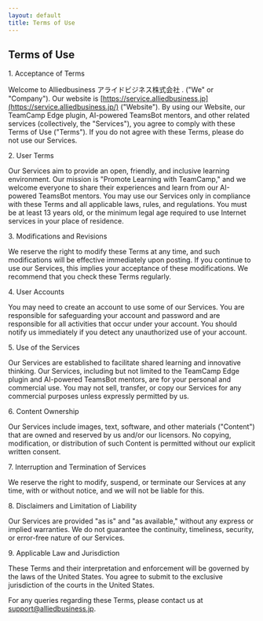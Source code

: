 ```yaml
---
layout: default
title: Terms of Use
---
```


## Terms of Use

1\. Acceptance of Terms

Welcome to Alliedbusiness アライドビジネス株式会社 . ("We" or "Company"). Our website is [https://service.alliedbusiness.jp](https://service.alliedbusiness.jp/) ("Website"). By using our Website, our TeamCamp Edge plugin, AI-powered TeamsBot mentors, and other related services (collectively, the "Services"), you agree to comply with these Terms of Use ("Terms"). If you do not agree with these Terms, please do not use our Services.

2\. User Terms

Our Services aim to provide an open, friendly, and inclusive learning environment. Our mission is "Promote Learning with TeamCamp," and we welcome everyone to share their experiences and learn from our AI-powered TeamsBot mentors. You may use our Services only in compliance with these Terms and all applicable laws, rules, and regulations. You must be at least 13 years old, or the minimum legal age required to use Internet services in your place of residence.

3\. Modifications and Revisions

We reserve the right to modify these Terms at any time, and such modifications will be effective immediately upon posting. If you continue to use our Services, this implies your acceptance of these modifications. We recommend that you check these Terms regularly.

4\. User Accounts

You may need to create an account to use some of our Services. You are responsible for safeguarding your account and password and are responsible for all activities that occur under your account. You should notify us immediately if you detect any unauthorized use of your account.

5\. Use of the Services

Our Services are established to facilitate shared learning and innovative thinking. Our Services, including but not limited to the TeamCamp Edge plugin and AI-powered TeamsBot mentors, are for your personal and commercial use. You may not sell, transfer, or copy our Services for any commercial purposes unless expressly permitted by us.

6\. Content Ownership

Our Services include images, text, software, and other materials ("Content") that are owned and reserved by us and/or our licensors. No copying, modification, or distribution of such Content is permitted without our explicit written consent.

7\. Interruption and Termination of Services

We reserve the right to modify, suspend, or terminate our Services at any time, with or without notice, and we will not be liable for this.

8\. Disclaimers and Limitation of Liability

Our Services are provided "as is" and "as available," without any express or implied warranties. We do not guarantee the continuity, timeliness, security, or error-free nature of our Services.

9\. Applicable Law and Jurisdiction

These Terms and their interpretation and enforcement will be governed by the laws of the United States. You agree to submit to the exclusive jurisdiction of the courts in the United States.

For any queries regarding these Terms, please contact us at [support@alliedbusiness.jp](mailto:support@alliedbusiness.jp).
